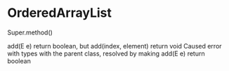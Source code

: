 # OrderedArrayList

Super.method()

add(E e) return boolean, but add(index, element) return void
Caused error with types with the parent class, resolved by making add(E e) return boolean